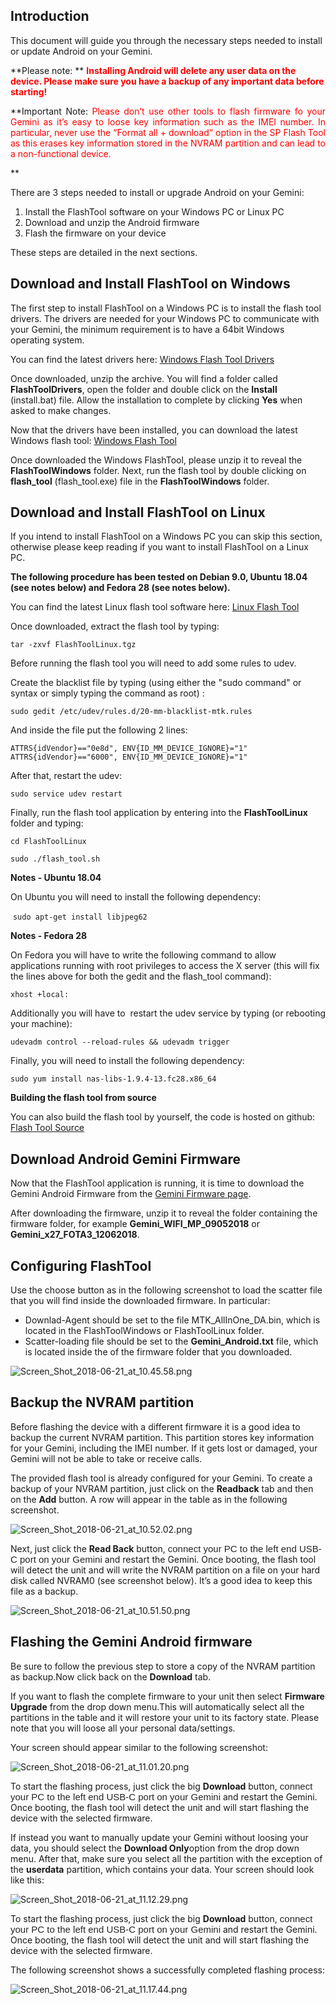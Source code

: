 ## Introduction

This document will guide you through the necessary steps needed to
install or update Android on your Gemini.

**Please note: ** **<span style="color: #ff0000;">Installing Android
will delete any user data on the device. Please make sure you have a
backup of any important data before starting!</span>**

<div style="text-align: justify;">

**Important Note: <span style="color: #ff0000;">Please don’t use other
tools to flash firmware fo your Gemini as it’s easy to loose key
information such as the IMEI number. In particular, never use the
“Format all + download“ option in the SP Flash Tool as this erases key
information stored in the NVRAM partition and can lead to a
non-functional device.

</span>**

</div>

There are 3 steps needed to install or upgrade Android on your Gemini:

1.  Install the FlashTool software on your Windows PC or Linux PC
2.  Download and unzip the Android firmware
3.  Flash the firmware on your device

These steps are detailed in the next sections.

##  Download and Install FlashTool on Windows

The first step to install FlashTool on a Windows PC is to install the
flash tool drivers. The drivers are needed for your Windows PC to
communicate with your Gemini, the minimum requirement is to have a 64bit
Windows operating system.

You can find the latest drivers here: [Windows Flash Tool
Drivers](http://support.planetcom.co.uk/download/FlashToolDrivers.zip)

Once downloaded, unzip the archive. You will find a folder called
**FlashToolDrivers**, open the folder and double click on the
**Install** (install.bat) file. Allow the installation to complete by
clicking **Yes** when asked to make changes.

Now that the drivers have been installed, you can download the latest
Windows flash tool: [Windows Flash
Tool](http://support.planetcom.co.uk/download/FlashToolWindows.zip)

Once downloaded the Windows FlashTool, please unzip it to reveal the
**FlashToolWindows** folder. Next, run the flash tool by double clicking
on **flash_tool** (flash_tool.exe) file in the **FlashToolWindows**
folder.

## Download and Install FlashTool on Linux

If you intend to install FlashTool on a Windows PC you can skip this
section, otherwise please keep reading if you want to install FlashTool
on a Linux PC.

**The following procedure has been tested on Debian 9.0, Ubuntu 18.04
(see notes below) and Fedora 28 (see notes below).**

You can find the latest Linux flash tool software here: [Linux Flash
Tool](http://support.planetcom.co.uk/download/FlashToolLinux.tgz)

Once downloaded, extract the flash tool by typing:

`tar -zxvf FlashToolLinux.tgz`

Before running the flash tool you will need to add some rules to udev.

Create the blacklist file by typing (using either the "sudo command" or
syntax or simply typing the command as root) :

`sudo gedit /etc/udev/rules.d/20-mm-blacklist-mtk.rules`

And inside the file put the following 2 lines:

`ATTRS{idVendor}=="0e8d", ENV{ID_MM_DEVICE_IGNORE}="1"`
`ATTRS{idVendor}=="6000", ENV{ID_MM_DEVICE_IGNORE}="1"`

After that, restart the udev:

`sudo service udev restart`

Finally, run the flash tool application by entering into the
**FlashToolLinux** folder and typing:

`cd FlashToolLinux`

`sudo ./flash_tool.sh`

**Notes - Ubuntu 18.04**

On Ubuntu you will need to install the following dependency:

 `sudo apt-get install libjpeg62`

**Notes - Fedora 28**

On Fedora you will have to write the following command to allow
applications running with root privileges to access the X server (this
will fix the lines above for both the gedit and the flash_tool command):

`xhost +local:`

Additionally you will have to  restart the udev service by typing (or
rebooting your machine):

`udevadm control --reload-rules && udevadm trigger`

Finally, you will need to install the following dependency:

`sudo yum install nas-libs-1.9.4-13.fc28.x86_64`

**Building the flash tool from source**

You can also build the flash tool by yourself, the code is hosted on
github: [Flash Tool
Source](https://github.com/dguidipc/SP-Flash-Tool-src)

## Download Android Gemini Firmware

Now that the FlashTool application is running, it is time to download
the Gemini Android Firmware from the [Gemini Firmware
page](Gemini_Firmware "wikilink").

After downloading the firmware, unzip it to reveal the folder containing
the firmware folder, for example **Gemini_WIFI_MP_09052018** or
**Gemini_x27_FOTA3_12062018**.

## Configuring FlashTool

Use the choose button as in the following screenshot to load the scatter
file that you will find inside the downloaded firmware. In particular:

-   Downlad-Agent should be set to the file MTK_AllInOne_DA.bin, which
    is located in the FlashToolWindows or FlashToolLinux folder.
-   Scatter-loading file should be set to the **Gemini_Android.txt**
    file, which is located inside the of the firmware folder that you
    downloaded.

![](Screen_Shot_2018-06-21_at_10.45.58.png "Screen_Shot_2018-06-21_at_10.45.58.png")

## Backup the NVRAM partition

Before flashing the device with a different firmware it is a good idea
to backup the current NVRAM partition. This partition stores key
information for your Gemini, including the IMEI number. If it gets lost
or damaged, your Gemini will not be able to take or receive calls.

The provided flash tool is already configured for your Gemini. To create
a backup of your NVRAM partition, just click on the **Readback** tab and
then on the **Add** button. A row will appear in the table as in the
following screenshot.

![](Screen_Shot_2018-06-21_at_10.52.02.png "Screen_Shot_2018-06-21_at_10.52.02.png")

Next, just click the **Read Back** button,
<span style="color: #252525; font-family: 'Source Sans Pro', sans-serif; font-size: 15.008px; font-style: normal; font-variant-ligatures: normal; font-variant-caps: normal; font-weight: 400; letter-spacing: normal; orphans: 2; text-align: start; text-indent: 0px; text-transform: none; white-space: normal; widows: 2; word-spacing: 0px; -webkit-text-stroke-width: 0px; background-color: #ffffff; text-decoration-style: initial; text-decoration-color: initial; display: inline !important; float: none;">connect
your PC to the left end USB-C port on your Gemini</span> and restart the
Gemini. Once booting, the flash tool will detect the unit and will write
the NVRAM partition on a file on your hard disk called NVRAM0 (see
screenshot below). It’s a good idea to keep this file as a backup.

![](Screen_Shot_2018-06-21_at_10.51.50.png "Screen_Shot_2018-06-21_at_10.51.50.png")

## Flashing the Gemini Android firmware

Be sure to follow the previous step to store a copy of the NVRAM
partition as backup.Now click back on the **Download** tab.

If you want to flash the complete firmware to your unit then select
**Firmware Upgrade** from the drop down menu.This will automatically
select all the partitions in the table and it will restore your unit to
its factory state. Please note that you will loose all your personal
data/settings. 

Your screen should appear similar to the following screenshot:

![](Screen_Shot_2018-06-21_at_11.01.20.png "Screen_Shot_2018-06-21_at_11.01.20.png")

To start the flashing process, just click the big **Download** button,
<span style="color: #252525; font-family: 'Source Sans Pro', sans-serif; font-size: 15.008px; font-style: normal; font-variant-ligatures: normal; font-variant-caps: normal; font-weight: 400; letter-spacing: normal; orphans: 2; text-align: start; text-indent: 0px; text-transform: none; white-space: normal; widows: 2; word-spacing: 0px; -webkit-text-stroke-width: 0px; background-color: #ffffff; text-decoration-style: initial; text-decoration-color: initial; display: inline !important; float: none;">connect
your PC to the left end USB-C port on your Gemini</span> and restart the
Gemini. Once booting, the flash tool will detect the unit and will start
flashing the device with the selected firmware.

If instead you want to manually update your Gemini without loosing your
data, you should select the **Download Only**option from the drop down
menu. After that, make sure you select all the partition with the
exception of the **userdata** partition, which contains your data. Your
screen should look like this:

![](Screen_Shot_2018-06-21_at_11.12.29.png "Screen_Shot_2018-06-21_at_11.12.29.png")

To start the flashing process, just click the big **Download** button,
<span style="color: #252525; font-family: 'Source Sans Pro', sans-serif; font-size: 15.008px; font-style: normal; font-variant-ligatures: normal; font-variant-caps: normal; font-weight: 400; letter-spacing: normal; orphans: 2; text-align: start; text-indent: 0px; text-transform: none; white-space: normal; widows: 2; word-spacing: 0px; -webkit-text-stroke-width: 0px; background-color: #ffffff; text-decoration-style: initial; text-decoration-color: initial; display: inline !important; float: none;">connect
your PC to the left end USB-C port on your Gemini</span> and restart the
Gemini. Once booting, the flash tool will detect the unit and will start
flashing the device with the selected firmware.

The following screenshot shows a successfully completed flashing
process:

![](Screen_Shot_2018-06-21_at_11.17.44.png "Screen_Shot_2018-06-21_at_11.17.44.png")